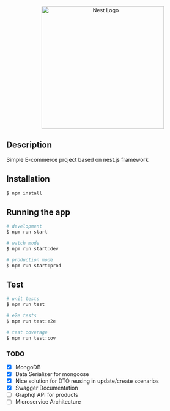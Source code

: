 <p align="center">
  <a href="http://nestjs.com/" target="blank"><img src="https://nestjs.com/img/logo_text.svg" width="320" alt="Nest Logo" /></a>
</p>

 
## Description

Simple E-commerce project based on nest.js framework 
## Installation

```bash
$ npm install
```

## Running the app

```bash
# development
$ npm run start

# watch mode
$ npm run start:dev

# production mode
$ npm run start:prod
```

## Test

```bash
# unit tests
$ npm run test

# e2e tests
$ npm run test:e2e

# test coverage
$ npm run test:cov
```

### TODO
- [x] MongoDB
- [x] Data Serializer for mongoose
- [x] Nice solution for DTO reusing in update/create scenarios
- [x] Swagger Documentation
- [ ] Graphql API for products
- [ ] Microservice Architecture